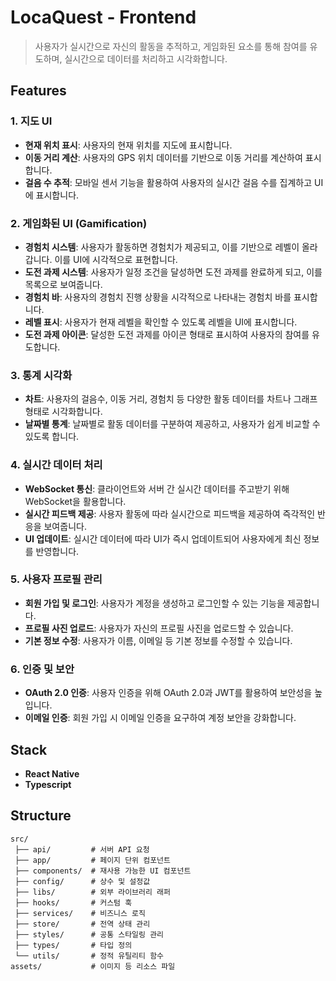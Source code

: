 # LocaQuest - Frontend
> 사용자가 실시간으로 자신의 활동을 추적하고, 게임화된 요소를 통해 참여를 유도하며, 실시간으로 데이터를 처리하고 시각화합니다.

## Features
### 1. 지도 UI
- **현재 위치 표시**: 사용자의 현재 위치를 지도에 표시합니다.
- **이동 거리 계산**: 사용자의 GPS 위치 데이터를 기반으로 이동 거리를 계산하여 표시합니다.
- **걸음 수 추적**: 모바일 센서 기능을 활용하여 사용자의 실시간 걸음 수를 집계하고 UI에 표시합니다.

### 2. 게임화된 UI (Gamification)
- **경험치 시스템**: 사용자가 활동하면 경험치가 제공되고, 이를 기반으로 레벨이 올라갑니다. 이를 UI에 시각적으로 표현합니다.
- **도전 과제 시스템**: 사용자가 일정 조건을 달성하면 도전 과제를 완료하게 되고, 이를 목록으로 보여줍니다.
- **경험치 바**: 사용자의 경험치 진행 상황을 시각적으로 나타내는 경험치 바를 표시합니다.
- **레벨 표시**: 사용자가 현재 레벨을 확인할 수 있도록 레벨을 UI에 표시합니다.
- **도전 과제 아이콘**: 달성한 도전 과제를 아이콘 형태로 표시하여 사용자의 참여를 유도합니다.

### 3. 통계 시각화
- **차트**: 사용자의 걸음수, 이동 거리, 경험치 등 다양한 활동 데이터를 차트나 그래프 형태로 시각화합니다.
- **날짜별 통계**: 날짜별로 활동 데이터를 구분하여 제공하고, 사용자가 쉽게 비교할 수 있도록 합니다.

### 4. 실시간 데이터 처리
- **WebSocket 통신**: 클라이언트와 서버 간 실시간 데이터를 주고받기 위해 WebSocket을 활용합니다.
- **실시간 피드백 제공**: 사용자 활동에 따라 실시간으로 피드백을 제공하여 즉각적인 반응을 보여줍니다.
- **UI 업데이트**: 실시간 데이터에 따라 UI가 즉시 업데이트되어 사용자에게 최신 정보를 반영합니다.

### 5. 사용자 프로필 관리
- **회원 가입 및 로그인**: 사용자가 계정을 생성하고 로그인할 수 있는 기능을 제공합니다.
- **프로필 사진 업로드**: 사용자가 자신의 프로필 사진을 업로드할 수 있습니다.
- **기본 정보 수정**: 사용자가 이름, 이메일 등 기본 정보를 수정할 수 있습니다.

### 6. 인증 및 보안
- **OAuth 2.0 인증**: 사용자 인증을 위해 OAuth 2.0과 JWT를 활용하여 보안성을 높입니다.
- **이메일 인증**: 회원 가입 시 이메일 인증을 요구하여 계정 보안을 강화합니다.

## Stack
- **React Native**
- **Typescript**

## Structure
```
src/
 ├── api/         # 서버 API 요청
 ├── app/         # 페이지 단위 컴포넌트
 ├── components/  # 재사용 가능한 UI 컴포넌트
 ├── config/      # 상수 및 설정값
 ├── libs/        # 외부 라이브러리 래퍼
 ├── hooks/       # 커스텀 훅
 ├── services/    # 비즈니스 로직
 ├── store/       # 전역 상태 관리
 ├── styles/      # 공통 스타일링 관리
 ├── types/       # 타입 정의
 └── utils/       # 정적 유틸리티 함수
assets/           # 이미지 등 리소스 파일
```
